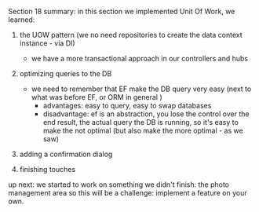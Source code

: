 Section 18 summary:
in this section we implemented Unit Of Work, we learned:
1. the UOW pattern (we no need repositories to create the data context instance - via DI)
    * we have a more transactional approach in our controllers and hubs
2. optimizing queries to the DB
    * we need to remember that EF make the DB query very easy (next to what was before EF, or ORM in general )
        * advantages: easy to query, easy to swap databases
        * disadvantage: ef is an abstraction, you lose the control over the end result, the actual query the DB is running, so it's easy to make the not optimal (but also make the more optimal - as we saw)
    
3. adding a confirmation dialog
4. finishing touches

up next:
we started to work on something we didn't finish: the photo management area
so this will be a challenge: implement a feature on your own.




